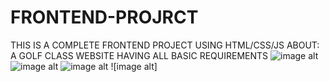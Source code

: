 # FRONTEND-PROJRCT

THIS IS A COMPLETE FRONTEND PROJECT USING HTML/CSS/JS
ABOUT:
A GOLF CLASS WEBSITE
HAVING ALL BASIC REQUIREMENTS 
![image alt]("https://github.com/Ritesh-rgb/FRONTEND-PROJRCT/blob/main/Screenshot%202025-06-20%20194859.png?raw=true")
![image alt]("https://github.com/Ritesh-rgb/FRONTEND-PROJRCT/blob/main/Screenshot%202025-06-20%20193120.png?raw=true")
![image alt]("https://github.com/Ritesh-rgb/FRONTEND-PROJRCT/blob/main/Screenshot%202025-06-20%20193101.png?raw=true")
![image alt]
